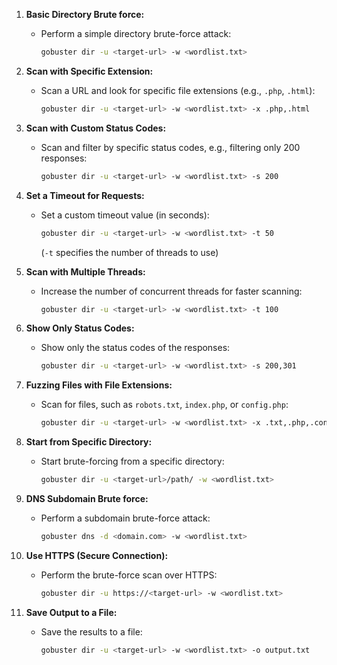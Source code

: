 1. **Basic Directory Brute force:**
   - Perform a simple directory brute-force attack:
     ```bash
     gobuster dir -u <target-url> -w <wordlist.txt>
     ```

2. **Scan with Specific Extension:**
   - Scan a URL and look for specific file extensions (e.g., `.php`, `.html`):
     ```bash
     gobuster dir -u <target-url> -w <wordlist.txt> -x .php,.html
     ```

3. **Scan with Custom Status Codes:**
   - Scan and filter by specific status codes, e.g., filtering only 200 responses:
     ```bash
     gobuster dir -u <target-url> -w <wordlist.txt> -s 200
     ```

4. **Set a Timeout for Requests:**
   - Set a custom timeout value (in seconds):
     ```bash
     gobuster dir -u <target-url> -w <wordlist.txt> -t 50
     ```
     (`-t` specifies the number of threads to use)

5. **Scan with Multiple Threads:**
   - Increase the number of concurrent threads for faster scanning:
     ```bash
     gobuster dir -u <target-url> -w <wordlist.txt> -t 100
     ```

6. **Show Only Status Codes:**
   - Show only the status codes of the responses:
     ```bash
     gobuster dir -u <target-url> -w <wordlist.txt> -s 200,301
     ```

7. **Fuzzing Files with File Extensions:**
   - Scan for files, such as `robots.txt`, `index.php`, or `config.php`:
     ```bash
     gobuster dir -u <target-url> -w <wordlist.txt> -x .txt,.php,.config
     ```

8. **Start from Specific Directory:**
   - Start brute-forcing from a specific directory:
     ```bash
     gobuster dir -u <target-url>/path/ -w <wordlist.txt>
     ```

9. **DNS Subdomain Brute force:**
   - Perform a subdomain brute-force attack:
     ```bash
     gobuster dns -d <domain.com> -w <wordlist.txt>
     ```

10. **Use HTTPS (Secure Connection):**
    - Perform the brute-force scan over HTTPS:
      ```bash
      gobuster dir -u https://<target-url> -w <wordlist.txt>
      ```

11. **Save Output to a File:**
    - Save the results to a file:
      ```bash
      gobuster dir -u <target-url> -w <wordlist.txt> -o output.txt
      ```
